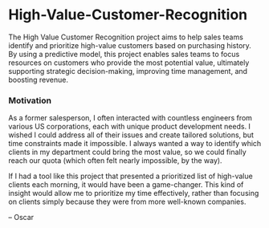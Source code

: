 # High-Value-Customer-Recognition

The High Value Customer Recognition project aims to help sales teams identify and prioritize high-value customers based on purchasing history. By using a predictive model, this project enables sales teams to focus resources on customers who provide the most potential value, ultimately supporting strategic decision-making, improving time management, and boosting revenue.

### Motivation
As a former salesperson, I often interacted with countless engineers from various US corporations, each with unique product development needs. I wished I could address all of their issues and create tailored solutions, but time constraints made it impossible. I always wanted a way to identify which clients in my department could bring the most value, so we could finally reach our quota (which often felt nearly impossible, by the way).

If I had a tool like this project that presented a prioritized list of high-value clients each morning, it would have been a game-changer. This kind of insight would allow me to prioritize my time effectively, rather than focusing on clients simply because they were from more well-known companies.

– Oscar


